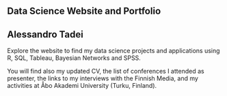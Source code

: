 ## Data Science Website and Portfolio
## Alessandro Tadei

Explore the website to find my data science projects and applications using R, SQL, Tableau, Bayesian Networks and SPSS.

You will find also my updated CV, the list of conferences I attended as presenter, the links to my interviews with the Finnish Media, and my activities at Åbo Akademi University (Turku, Finland).
